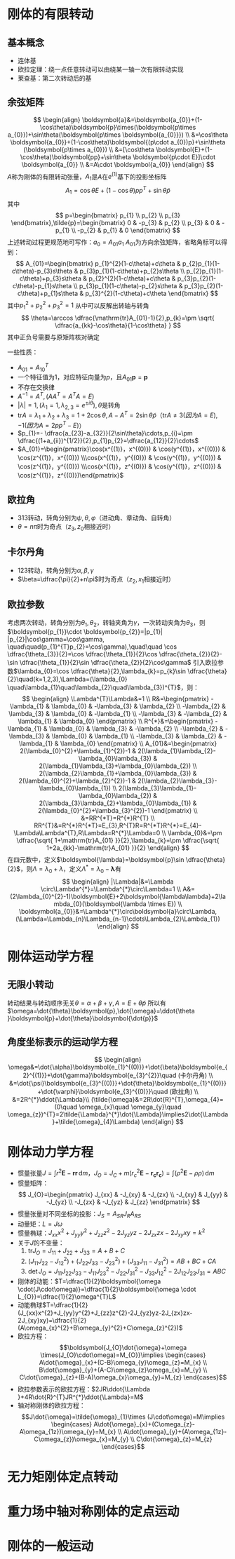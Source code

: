 # 刚体的有限转动
## 基本概念
- 连体基
- 欧拉定理：绕一点任意转动可以由绕某一轴一次有限转动实现
- 莱查基：第二次转动后的基
## 余弦矩阵
$$
\begin{align}
\boldsymbol{a}&=\boldsymbol{a_{0}}+(1-\cos\theta)\boldsymbol{p}\times(\boldsymbol{p\times a_{0}})+\sin\theta(\boldsymbol{p\times \boldsymbol{a_{0}}}) \\
&=\cos\theta \boldsymbol{a_{0}}+(1-\cos\theta)\boldsymbol{(p\cdot a_{0})p}+\sin\theta (\boldsymbol{p\times a_{0}}) \\
&=[\cos\theta \boldsymbol{E}+(1-\cos\theta)\boldsymbol{pp}+\sin\theta \boldsymbol{p\cdot E}]\cdot \boldsymbol{a_{0}} \\
&=A\cdot \boldsymbol{a_{0}}
\end{align}
$$
$A$称为刚体的有限转动张量，$A_{1}$是$A$在$e^{(1)}$基下的投影坐标阵
$$
A_{1}=\cos\theta E+(1-\cos\theta)pp^{T}+\sin\theta \tilde{p}
$$
其中 $$
p=\begin{bmatrix}
p_{1} \\
p_{2} \\
p_{3}
\end{bmatrix},\tilde{p}=\begin{bmatrix}
0 & -p_{3} & p_{2} \\
p_{3} & 0 & -p_{1} \\
-p_{2} & p_{1} & 0
\end{bmatrix}
$$
上述转动过程更规范地可写作：$a_{0}=A_{01}a_{1}$
$A_{01}$为方向余弦矩阵，省略角标可以得到： $$
A_{01}=\begin{bmatrix}
p_{1}^{2}(1-c\theta)+c\theta & p_{2}p_{1}(1-c\theta)-p_{3}s\theta & p_{3}p_{1}(1-c\theta)+p_{2}s\theta \\
p_{2}p_{1}(1-c\theta)+p_{3}s\theta & p_{2}^{2}(1-c\theta)+c\theta & p_{3}p_{2}(1-c\theta)-p_{1}s\theta \\
p_{3}p_{1}(1-c\theta)-p_{2}s\theta & p_{3}p_{2}(1-c\theta)+p_{1}s\theta & p_{3}^{2}(1-c\theta)+c\theta
\end{bmatrix}
$$其中$p_{1}^{2}+p_{2}^{2}+p_{3}^{2}=1$
从中可以反解出转轴与转角 $$
\theta=\arccos \dfrac{\mathrm{tr}A_{01}-1}{2},p_{k}=\pm \sqrt{ \dfrac{a_{kk}-\cos\theta}{1-\cos\theta} }
$$其中正负号需要与原矩阵核对确定

一些性质：
- $A_{01}=A_{10}^{T}$
- 一个特征值为1，对应特征向量为$p$，且$A_{01}\boldsymbol{p}=\boldsymbol{p}$
- 不存在交换律
- $A^{-1}=A^{T},(AA^{T}=A^{T}A=E)$
- $|\lambda|=1,(\lambda_{1}=1,\lambda_{2,3}=e^{\pm i\theta}),\theta$是转角
- $\mathrm{tr}A=\lambda_{1}+\lambda_{2}+\lambda_{3}=1+2\cos\theta,A-A^{T}=2\sin\theta \tilde{p}$（$\mathrm{tr}A\neq 3(因为A=E),-1(因为A=2pp^{T}-E)$）
- $p_{1}=- \dfrac{a_{23}-a_{32}}{2\sin\theta}\cdots,p_{i}=\pm \dfrac{(1+a_{ii})^{1/2}}{2},p_{1}p_{2}=\dfrac{a_{12}}{2}\cdots$
- $A_{01}=\begin{pmatrix}\cos(x^{(1)}，x^{(0)}) & \cos(y^{(1)}，x^{(0)})  & \cos(z^{(1)}，x^{(0)})  \\\cos(x^{(1)}，y^{(0)}) & \cos(y^{(1)}，y^{(0)})  & \cos(z^{(1)}，y^{(0)}) \\\cos(x^{(1)}，z^{(0)}) & \cos(y^{(1)}，z^{(0)})  & \cos(z^{(1)}，z^{(0)})\end{pmatrix}$

## 欧拉角
- 313转动，转角分别为$\psi,\theta,\varphi$（进动角、章动角、自转角）
- $\theta=n\pi$时为奇点（$z_{3},z_{0}$相接近时）

## 卡尔丹角
- 123转动，转角分别为$\alpha,\beta,\gamma$
- $\beta=\dfrac{\pi}{2}+n\pi$时为奇点（$z_{2},x_{1}$相接近时）

## 欧拉参数
考虑两次转动，转角分别为$\theta_{1},\theta_{2}$，转轴夹角为$\gamma$，一次转动夹角为$\theta_{3}$，则$\boldsymbol{p_{1}}\cdot \boldsymbol{p_{2}}=|p_{1}| |p_{2}|\cos\gamma=\cos\gamma, \quad\quad(p_{1}^{T}p_{2}=\cos\gamma),\quad\quad \cos \dfrac{\theta_{3}}{2}=\cos \dfrac{\theta_{1}}{2}\cos \dfrac{\theta_{2}}{2}-\sin \dfrac{\theta_{1}}{2}\sin \dfrac{\theta_{2}}{2}\cos\gamma$
引入欧拉参数$\lambda_{0}=\cos \dfrac{\theta}{2},\lambda_{k}=p_{k}\sin \dfrac{\theta}{2}\quad(k=1,2,3),\Lambda=(\lambda_{0} \quad\lambda_{1}\quad\lambda_{2}\quad\lambda_{3})^{T}$，则： $$
\begin{align}
\Lambda^{T}\Lambda&=1 \\
R&=\begin{pmatrix}
-\lambda_{1} & \lambda_{0} & -\lambda_{3} & \lambda_{2} \\
-\lambda_{2} & \lambda_{3} & \lambda_{0} & -\lambda_{1} \\
-\lambda_{3} & -\lambda_{2} & \lambda_{1} & \lambda_{0}
\end{pmatrix}  \\
R^{*}&=\begin{pmatrix}
-\lambda_{1} & \lambda_{0} & \lambda_{3} & -\lambda_{2} \\
-\lambda_{2} & -\lambda_{3} & \lambda_{0} & \lambda_{1} \\
-\lambda_{3} & \lambda_{2} & -\lambda_{1} & \lambda_{0}
\end{pmatrix}  \\
A_{01}&=\begin{pmatrix}
2(\lambda_{0}^{2}+\lambda_{1}^{2})-1 & 2(\lambda_{1}\lambda_{2}-\lambda_{0}\lambda_{3}) & 2(\lambda_{1}\lambda_{3}+\lambda_{0}\lambda_{2}) \\
2(\lambda_{2}\lambda_{1}+\lambda_{0}\lambda_{3}) & 2(\lambda_{0}^{2}+\lambda_{2}^{2})-1 & 2(\lambda_{2}\lambda_{3}-\lambda_{0}\lambda_{1}) \\
2(\lambda_{3}\lambda_{1}-\lambda_{0}\lambda_{2}) & 2(\lambda_{3}\lambda_{2}+\lambda_{0}\lambda_{1}) & 2(\lambda_{0}^{2}+\lambda_{3}^{2})-1
\end{pmatrix} \\
&=RR^{*T}=R^{*}R^{T} \\
RR^{T}&=R^{*}R^{*T}=E_{3},R^{T}R=R^{*T}R^{*}=E_{4}-\Lambda\Lambda^{T},R\Lambda=R^{*}\Lambda=0 \\
\lambda_{0}&=\pm \dfrac{\sqrt{ 1+\mathrm{tr}A_{01} }}{2},\lambda_{k}=\pm \dfrac{\sqrt{ 1+2a_{kk}-\mathrm{tr}A_{01} }}{2}
\end{align}
$$
在四元数中，定义$\boldsymbol{\lambda}=\boldsymbol{p}\sin \dfrac{\theta}{2}$，则$\Lambda=\lambda_{0}+\lambda$，定义$\Lambda^{*}=\lambda_{0}-\boldsymbol{\lambda}$有 $$
\begin{align}
|\Lambda|&=\Lambda \circ\Lambda^{*}=\Lambda^{*}\circ\Lambda=1 \\
A&=(2\lambda_{0}^{2}-1)\boldsymbol{E}+2\boldsymbol{\lambda\lambda}+2\lambda_{0}(\boldsymbol{\lambda \times E}) \\
\boldsymbol{a_{0}}&=\Lambda^{*}\circ\boldsymbol{a}\circ\Lambda,(\Lambda=\Lambda_{n}\Lambda_{n-1}\cdots\Lambda_{2}\Lambda_{1})
\end{align}
$$

# 刚体运动学方程
## 无限小转动
转动结果与转动顺序无关$\theta=\alpha+\beta+\gamma,A=E+\theta \tilde{p}$
所以有$\omega=\dot{\theta}\boldsymbol{p},\dot{\omega}=\ddot{\theta }\boldsymbol{p}+\dot{\theta}\boldsymbol{\dot{p}}$

## 角度坐标表示的运动学方程
$$
\begin{align}
\omega&=\dot{\alpha}\boldsymbol{e_{1}^{(0)}}+\dot{\beta}\boldsymbol{e_{2}^{(1)}}+\dot{\gamma}\boldsymbol{e_{3}^{2}}\quad (卡尔丹角) \\
&=\dot{\psi}\boldsymbol{e_{3}^{(0)}}+\dot{\theta}\boldsymbol{e_{1}^{(0)}}+\dot{\varphi}\boldsymbol{e_{3}^{(0)}}\quad (欧拉角) \\
&=2R^{*}\ddot{\Lambda}\\
(\tilde{\omega}&=2R\dot{R}^{T},\omega_{4}=(0\quad \omega_{x}\quad \omega_{y}\quad \omega_{z})^{T}=2\tilde{\Lambda}^{*}\dot{\Lambda}\implies2\dot{\Lambda}+\tilde{\omega}_{4}\Lambda)
\end{align}
$$

# 刚体动力学方程
- 惯量张量$J=\int r^{2}\boldsymbol{E}-\boldsymbol{rr} \, \mathrm{d}m$，$J_{O}=J_{C}+m(r_{c}^{2}\boldsymbol{E}-\boldsymbol{r_{c}r_{c}})=\int (\rho^{2}\boldsymbol{E}-\rho \rho) \, \mathrm{d}m$
- 惯量矩阵： $$
J_{O}=\begin{pmatrix}
J_{xx} & -J_{xy} & -J_{zx} \\
-J_{xy} & J_{yy} & -J_{yz} \\
-J_{zx} & -J_{yz} & J_{zz}
\end{pmatrix}
$$
- 惯量张量对不同坐标的投影：$J_{S}=A_{SR}J_{R}A_{RS}$
- 动量矩：$L=J\omega$
- 惯量椭球：$J_{xx}x^{2}+J_{yy}y^{2}+J_{zz}z^{2}-2J_{yz}yz-2J_{zx}zx-2J_{xy}xy=k^{2}$
- 关于$J$的不变量：
	1. $\mathrm{tr}J_{O}=J_{11}+J_{22}+J_{33}=A+B+C$
	2. $(J_{11}J_{22}-J_{12}^{2})+(J_{22}J_{33}-J_{23}^{2})+(J_{33}J_{11}-J_{31}^{2})=AB+BC+CA$
	3. $\det J_{O}=J_{11}J_{22}J_{33}-J_{11}J_{23}^{2}-J_{22}J_{31}^{2}-J_{33}J_{12}^{2}-2J_{12}J_{23}J_{31}=ABC$
- 刚体的动能：$T=\dfrac{1}{2}\boldsymbol{\omega \cdot(J\cdot\omega)}=\dfrac{1}{2}\boldsymbol{\omega \cdot L_{O}}=\dfrac{1}{2}\omega^{T}L$
- 动能椭球$T=\dfrac{1}{2}(J_{xx}x^{2}+J_{yy}y^{2}+J_{zz}z^{2}-2J_{yz}yz-2J_{zx}zx-2J_{xy}xy)=\dfrac{1}{2}(A\omega_{x}^{2}+B\omega_{y}^{2}+C\omega_{z}^{2})$
- 欧拉方程：$$\boldsymbol{J_{O}\dot{\omega}+\omega \times(J_{O}\cdot\omega)=M_{O}}\implies \begin{cases}
A\dot{\omega}_{x}+(C-B)\omega_{y}\omega_{z}=M_{x} \\
B\dot{\omega}_{y}+(A-C)\omega_{z}\omega_{x}=M_{y} \\
C\dot{\omega}_{z}+(B-A)\omega_{x}\omega_{y}=M_{z}
\end{cases}$$
- 欧拉参数表示的欧拉方程：$2JR\ddot{\Lambda }+4R\dot{R}^{T}JR^{*}\ddot{\Lambda}=M$
- 轴对称刚体的欧拉方程：$$J\dot{\omega}=\tilde{\omega}_{1}\times (J\cdot\omega)=M\implies \begin{cases}
A\dot{\omega}_{x}+(C\omega_{z}-A\omega_{1z})\omega_{y}=M_{x} \\
A\dot{\omega}_{y}+(A\omega_{1z}-C\omega_{z})\omega_{x}=M_{y} \\
C\dot{\omega}_{z}=M_{z}
\end{cases}$$

# 无力矩刚体定点转动


# 重力场中轴对称刚体的定点运动
# 刚体的一般运动